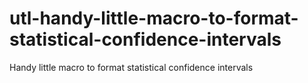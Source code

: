 # utl-handy-little-macro-to-format-statistical-confidence-intervals
Handy little macro to format statistical confidence intervals

